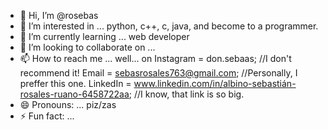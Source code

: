 <presentation>
  
- 👋 Hi, I’m @rosebas
- 👀 I’m interested in ... python, c++, c, java, and become to a programmer.
- 🌱 I’m currently learning ... web developer
- 💞️ I’m looking to collaborate on ... 
- 📫 How to reach me ... well... on Instagram = don.sebaas;   //I don't recommend it!
  Email = sebasrosales763@gmail.com;   //Personally, I preffer this one.
  LinkedIn = www.linkedin.com/in/albino-sebastián-rosales-ruano-6458722aa;   //I know, that link is so big.
- 😄 Pronouns: ... piz/zas
- ⚡ Fun fact: ...

<!---
rosebas/rosebas is a ✨ special ✨ repository because its `README.md` (this file) appears on your GitHub profile.
You can click the Preview link to take a look at your changes.
--->
</presentation>
